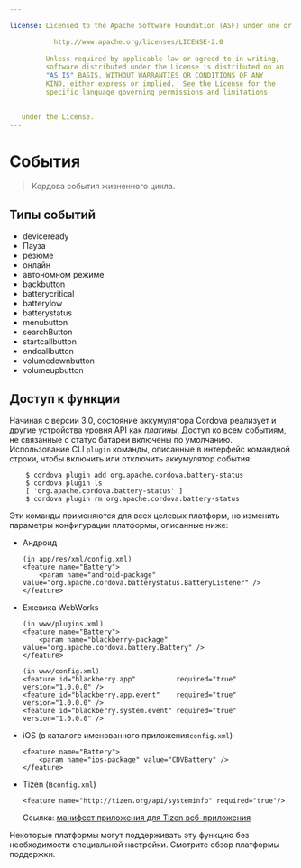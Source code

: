 ```yaml
---

license: Licensed to the Apache Software Foundation (ASF) under one or more contributor license agreements. See the NOTICE file distributed with this work for additional information regarding copyright ownership. The ASF licenses this file to you under the Apache License, Version 2.0 (the "License"); you may not use this file except in compliance with the License. You may obtain a copy of the License at

           http://www.apache.org/licenses/LICENSE-2.0
    
         Unless required by applicable law or agreed to in writing,
         software distributed under the License is distributed on an
         "AS IS" BASIS, WITHOUT WARRANTIES OR CONDITIONS OF ANY
         KIND, either express or implied.  See the License for the
         specific language governing permissions and limitations
    

   under the License.
---
```


# События

> Кордова события жизненного цикла.

## Типы событий

*   deviceready
*   Пауза
*   резюме
*   онлайн
*   автономном режиме
*   backbutton
*   batterycritical
*   batterylow
*   batterystatus
*   menubutton
*   searchButton
*   startcallbutton
*   endcallbutton
*   volumedownbutton
*   volumeupbutton

## Доступ к функции

Начиная с версии 3.0, состояние аккумулятора Cordova реализует и другие устройства уровня API как *плагины*. Доступ ко всем событиям, не связанные с статус батареи включены по умолчанию. Использование CLI `plugin` команды, описанные в интерфейс командной строки, чтобы включить или отключить аккумулятор события:

        $ cordova plugin add org.apache.cordova.battery-status
        $ cordova plugin ls
        [ 'org.apache.cordova.battery-status' ]
        $ cordova plugin rm org.apache.cordova.battery-status
    

Эти команды применяются для всех целевых платформ, но изменить параметры конфигурации платформы, описанные ниже:

*   Андроид
    
        (in app/res/xml/config.xml)
        <feature name="Battery">
            <param name="android-package" value="org.apache.cordova.batterystatus.BatteryListener" />
        </feature>
        

*   Ежевика WebWorks
    
        (in www/plugins.xml)
        <feature name="Battery">
            <param name="blackberry-package" value="org.apache.cordova.battery.Battery" />
        </feature>
        
        (in www/config.xml)
        <feature id="blackberry.app"          required="true" version="1.0.0.0" />
        <feature id="blackberry.app.event"    required="true" version="1.0.0.0" />
        <feature id="blackberry.system.event" required="true" version="1.0.0.0" />
        

*   iOS (в каталоге именованного приложения`config.xml`)
    
        <feature name="Battery">
            <param name="ios-package" value="CDVBattery" />
        </feature>
        

*   Tizen (в`config.xml`)
    
        <feature name="http://tizen.org/api/systeminfo" required="true"/>
        
    
    Ссылка: [манифест приложения для Tizen веб-приложения][1]

 [1]: https://developer.tizen.org/help/topic/org.tizen.help.gs/Creating%20a%20Project.html?path=0_1_1_3#8814682_CreatingaProject-EditingconfigxmlFeatures

Некоторые платформы могут поддерживать эту функцию без необходимости специальной настройки. Смотрите обзор платформы поддержки.